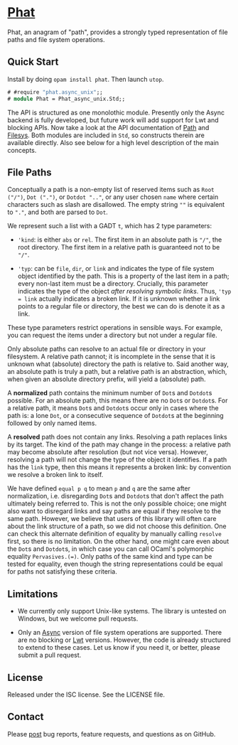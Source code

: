 # [Phat](https://github.com/solvuu/phat)
Phat, an anagram of "path", provides a strongly typed representation
of file paths and file system operations.

## Quick Start
Install by doing `opam install phat`. Then launch `utop`.

```ocaml
# #require "phat.async_unix";;
# module Phat = Phat_async_unix.Std;;
```

The API is structured as one monolothic module. Presently only the
Async backend is fully developed, but future work will add support for
Lwt and blocking APIs. Now take a look at the API documentation of
[Path](https://github.com/solvuu/phat/blob/master/lib/pure/phat_path.mli)
and
[Filesys](https://github.com/solvuu/phat/blob/master/lib/async_unix/filesys.mli). Both
modules are included in `Std`, so constructs therein are available
directly. Also see below for a high level description of the main
concepts.

## File Paths
Conceptually a path is a non-empty list of reserved items such as
`Root ("/")`, `Dot (".")`, or `Dotdot ".."`, or any user chosen `name`
where certain characters such as slash are disallowed. The empty
string `""` is equivalent to `"."`, and both are parsed to `Dot`.

We represent such a list with a GADT `t`, which has 2 type parameters:

- `'kind`: is either `abs` or `rel`. The first item in an absolute
  path is `"/"`, the root directory. The first item in a relative path
  is guaranteed not to be `"/"`.

- `'typ`: can be `file`, `dir`, or `link` and indicates the type of
  file system object identified by the path. This is a property of the
  last item in a path; every non-last item must be a
  directory. Crucially, this parameter indicates the type of the
  object *after resolving symbolic links*. Thus, `'typ = link`
  actually indicates a broken link. If it is unknown whether a link
  points to a regular file or directory, the best we can do is denote
  it as a link.

These type parameters restrict operations in sensible ways. For
example, you can request the items under a directory but not under a
regular file.

Only absolute paths can resolve to an actual file or directory in your
filesystem. A relative path cannot; it is incomplete in the sense that
it is unknown what (absolute) directory the path is relative to. Said
another way, an absolute path is truly a path, but a relative path is
an abstraction, which, when given an absolute directory prefix, will
yield a (absolute) path.

A **normalized** path contains the minimum number of `Dot`s and
`Dotdot`s possible. For an absolute path, this means there are no
`Dot`s or `Dotdot`s. For a relative path, it means `Dot`s and
`Dotdot`s occur only in cases where the path is: a lone `Dot`, or a
consecutive sequence of `Dotdot`s at the beginning followed by only
named items.

A **resolved** path does not contain any links. Resolving a path
replaces links by its target. The kind of the path may change in the
process: a relative path may become absolute after resolution (but not
vice versa). However, resolving a path will not change the type of the
object it identifies. If a path has the `link` type, then this means
it represents a broken link: by convention we resolve a broken link to
itself.

We have defined `equal p q` to mean `p` and `q` are the same after
normalization, i.e. disregarding `Dot`s and `Dotdot`s that don't
affect the path ultimately being referred to. This is not the only
possible choice; one might also want to disregard links and say paths
are equal if they resolve to the same path. However, we believe that
users of this library will often care about the link structure of a
path, so we did not choose this definition. One can check this
alternate definition of equality by manually calling `resolve` first,
so there is no limitation. On the other hand, one might care even
about the `Dot`s and `Dotdot`s, in which case you can call OCaml's
polymorphic equality `Pervasives.(=)`. Only paths of the same kind and
type can be tested for equality, even though the string
representations could be equal for paths not satisfying these
criteria.

## Limitations
* We currently only support Unix-like systems. The library is untested
  on Windows, but we welcome pull requests.

* Only an
  [Async](https://github.com/janestreet/?utf8=%E2%9C%93&query=async)
  version of file system operations are supported. There are no
  blocking or [Lwt](http://ocsigen.org/lwt/) versions. However, the
  code is already structured to extend to these cases. Let us know if
  you need it, or better, please submit a pull request.

## License
Released under the ISC license. See the LICENSE file.

## Contact
Please [post](https://github.com/solvuu/phat/issues) bug reports,
feature requests, and questions as on GitHub.
